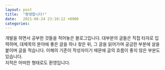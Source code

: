 ```yaml
---
layout: post
title:  "환영합니다!"
date:   2021-06-24 23:10:12 +0900
categories:
---
```


개발을 하면서 공부한 것들을 적어놓은 블로그입니다.
대부분의 글들은 직접 타자로 입력하며, 대제목의 분야에 좋은 글을 하나 찾은 뒤, 그 글을 읽어가며 궁금한 부분에 살을 붙이며 글을 적습니다.
이해의 기준이 작성자이기 때문에 글의 흐름이 좋지 않은 부분도 있습니다.      
지적은 어떠한 형태로도 환영입니다.
